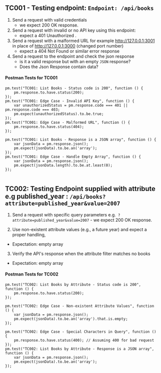 ## TC001 - Testing endpoint: `Endpoint: /api/books`

1. Send a request with valid credentials 
   -  we expect  200 OK response.
2. Send a request with invalid or no API key using this endpoint:
   - expect a 401 Unauthorized .
3. Send a request with a malformed URL for example <http://127.0.0.1:3001> in place of <http://127.0.0.1:3000> (changed  port number)
   - expect a 404 Not Found or similar error response
4. Send a request to the endpoint and check the json response
    - is it a valid response but with an empty `JSON` response?
    - Does the Json Response contain data?

#### Postman Tests for TC001
```
pm.test("TC001: List Books - Status code is 200", function () {
    pm.response.to.have.status(200);
});
pm.test("TC001: Edge Case - Invalid API Key", function () {
    var unauthorizedStatus = pm.response.code === 401 || pm.response.code === 403;
    pm.expect(unauthorizedStatus).to.be.true;
});
pm.test("TC001: Edge Case - Malformed URL", function () {
    pm.response.to.have.status(404);
});

pm.test("TC001: List Books - Response is a JSON array", function () {
    var jsonData = pm.response.json();
    pm.expect(jsonData).to.be.an('array');
});
pm.test("TC001: Edge Case - Handle Empty Array", function () {
    var jsonData = pm.response.json();
    pm.expect(jsonData.length).to.be.at.least(0);
});


```

## TC002: Testing Endpoint supplied with attribute e.g published_year :  `/api/books?attribute=published_year&value=2007`

  1. Send a request with specific query parameters e.g.` ?attribute=published_year&value=2007`
    - we expect  200 OK response.
  
  2. Use non-existent attribute values (e.g., a future year) and expect a proper handling,
   - Expectation: empty array

  3. Verify the API's response when the attribute filter matches no books
   - Expectation: empty array
  
#### Postman Tests for TC002

```
pm.test("TC002: List Books by Attribute - Status code is 200", function () {
    pm.response.to.have.status(200);
});

pm.test("TC002: Edge Case - Non-existent Attribute Values", function () {
    var jsonData = pm.response.json();
    pm.expect(jsonData).to.be.an('array').that.is.empty;
});

pm.test("TC002: Edge Case - Special Characters in Query", function () {
    pm.response.to.have.status(400); // Assuming 400 for bad request
});
pm.test("TC002: List Books by Attribute - Response is a JSON array", function () {
    var jsonData = pm.response.json();
    pm.expect(jsonData).to.be.an('array');
});

```
